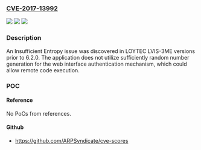 ### [CVE-2017-13992](https://cve.mitre.org/cgi-bin/cvename.cgi?name=CVE-2017-13992)
![](https://img.shields.io/static/v1?label=Product&message=LOYTEC%20LVIS-3ME&color=blue)
![](https://img.shields.io/static/v1?label=Version&message=n%2Fa&color=blue)
![](https://img.shields.io/static/v1?label=Vulnerability&message=CWE-331&color=brighgreen)

### Description

An Insufficient Entropy issue was discovered in LOYTEC LVIS-3ME versions prior to 6.2.0. The application does not utilize sufficiently random number generation for the web interface authentication mechanism, which could allow remote code execution.

### POC

#### Reference
No PoCs from references.

#### Github
- https://github.com/ARPSyndicate/cve-scores


